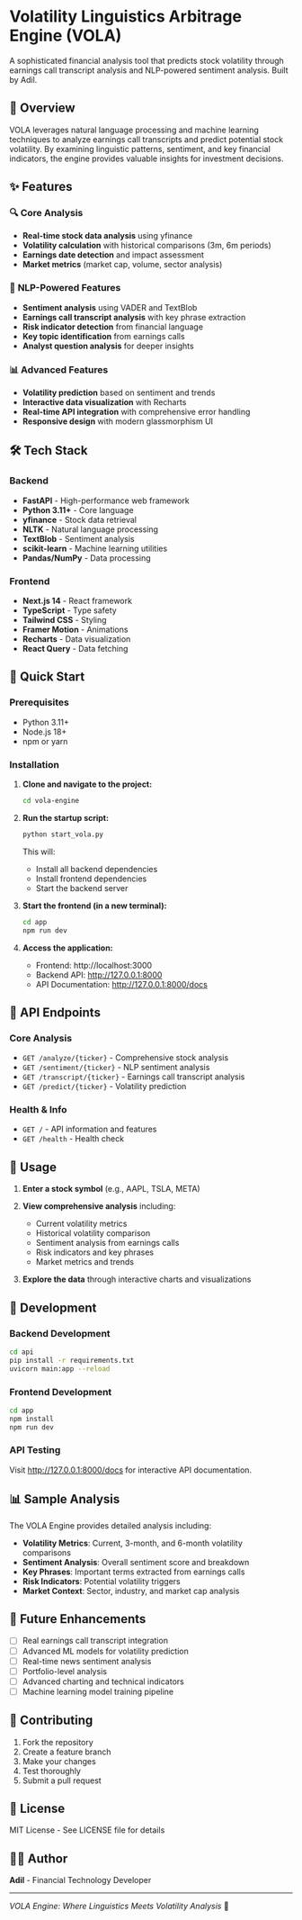 # Volatility Linguistics Arbitrage Engine (VOLA)

A sophisticated financial analysis tool that predicts stock volatility through earnings call transcript analysis and NLP-powered sentiment analysis. Built by Adil.

## 🎯 Overview

VOLA leverages natural language processing and machine learning techniques to analyze earnings call transcripts and predict potential stock volatility. By examining linguistic patterns, sentiment, and key financial indicators, the engine provides valuable insights for investment decisions.

## ✨ Features

### 🔍 **Core Analysis**
- **Real-time stock data analysis** using yfinance
- **Volatility calculation** with historical comparisons (3m, 6m periods)
- **Earnings date detection** and impact assessment
- **Market metrics** (market cap, volume, sector analysis)

### 🧠 **NLP-Powered Features**
- **Sentiment analysis** using VADER and TextBlob
- **Earnings call transcript analysis** with key phrase extraction
- **Risk indicator detection** from financial language
- **Key topic identification** from earnings calls
- **Analyst question analysis** for deeper insights

### 📊 **Advanced Features**
- **Volatility prediction** based on sentiment and trends
- **Interactive data visualization** with Recharts
- **Real-time API integration** with comprehensive error handling
- **Responsive design** with modern glassmorphism UI

## 🛠️ Tech Stack

### Backend
- **FastAPI** - High-performance web framework
- **Python 3.11+** - Core language
- **yfinance** - Stock data retrieval
- **NLTK** - Natural language processing
- **TextBlob** - Sentiment analysis
- **scikit-learn** - Machine learning utilities
- **Pandas/NumPy** - Data processing

### Frontend
- **Next.js 14** - React framework
- **TypeScript** - Type safety
- **Tailwind CSS** - Styling
- **Framer Motion** - Animations
- **Recharts** - Data visualization
- **React Query** - Data fetching

## 🚀 Quick Start

### Prerequisites
- Python 3.11+
- Node.js 18+
- npm or yarn

### Installation

1. **Clone and navigate to the project:**
   ```bash
   cd vola-engine
   ```

2. **Run the startup script:**
   ```bash
   python start_vola.py
   ```
   
   This will:
   - Install all backend dependencies
   - Install frontend dependencies
   - Start the backend server

3. **Start the frontend (in a new terminal):**
   ```bash
   cd app
   npm run dev
   ```

4. **Access the application:**
   - Frontend: http://localhost:3000
   - Backend API: http://127.0.0.1:8000
   - API Documentation: http://127.0.0.1:8000/docs

## 📡 API Endpoints

### Core Analysis
- `GET /analyze/{ticker}` - Comprehensive stock analysis
- `GET /sentiment/{ticker}` - NLP sentiment analysis
- `GET /transcript/{ticker}` - Earnings call transcript analysis
- `GET /predict/{ticker}` - Volatility prediction

### Health & Info
- `GET /` - API information and features
- `GET /health` - Health check

## 🎨 Usage

1. **Enter a stock symbol** (e.g., AAPL, TSLA, META)
2. **View comprehensive analysis** including:
   - Current volatility metrics
   - Historical volatility comparison
   - Sentiment analysis from earnings calls
   - Risk indicators and key phrases
   - Market metrics and trends

3. **Explore the data** through interactive charts and visualizations

## 🔧 Development

### Backend Development
```bash
cd api
pip install -r requirements.txt
uvicorn main:app --reload
```

### Frontend Development
```bash
cd app
npm install
npm run dev
```

### API Testing
Visit http://127.0.0.1:8000/docs for interactive API documentation.

## 📊 Sample Analysis

The VOLA Engine provides detailed analysis including:

- **Volatility Metrics**: Current, 3-month, and 6-month volatility comparisons
- **Sentiment Analysis**: Overall sentiment score and breakdown
- **Key Phrases**: Important terms extracted from earnings calls
- **Risk Indicators**: Potential volatility triggers
- **Market Context**: Sector, industry, and market cap analysis

## 🔮 Future Enhancements

- [ ] Real earnings call transcript integration
- [ ] Advanced ML models for volatility prediction
- [ ] Real-time news sentiment analysis
- [ ] Portfolio-level analysis
- [ ] Advanced charting and technical indicators
- [ ] Machine learning model training pipeline

## 🤝 Contributing

1. Fork the repository
2. Create a feature branch
3. Make your changes
4. Test thoroughly
5. Submit a pull request

## 📄 License

MIT License - See LICENSE file for details

## 👨‍💻 Author

**Adil** - Financial Technology Developer

---

*VOLA Engine: Where Linguistics Meets Volatility Analysis* 🚀 